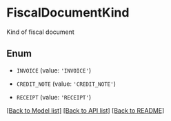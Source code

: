 # FiscalDocumentKind

Kind of fiscal document

## Enum

* `INVOICE` (value: `'INVOICE'`)

* `CREDIT_NOTE` (value: `'CREDIT_NOTE'`)

* `RECEIPT` (value: `'RECEIPT'`)

[[Back to Model list]](../README.md#documentation-for-models) [[Back to API list]](../README.md#documentation-for-api-endpoints) [[Back to README]](../README.md)


